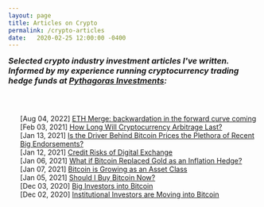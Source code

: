 ```yaml
---
layout: page
title: Articles on Crypto
permalink: /crypto-articles
date:   2020-02-25 12:00:00 -0400
---
```


<div class="row" style="display:block;">

<h5 style="font-size:medium; margin-top:6px;">
Selected crypto industry investment articles I've written. <br/>
Informed by my experience running cryptocurrency trading hedge funds at <a href="https://pythagoras.investments">Pythagoras Investments</a>:</h5>
<br/>
<ul style="list-style-type: none;">
  <li>[Aug 04, 2022] <a href="https://medium.com/@marketing_56362/eth-merge-backwardation-in-the-forward-curve-coming-99d15967f89" target="_blank">ETH Merge: backwardation in the forward curve coming</a></li>
  <li>[Feb 03, 2021] <a href="https://insightsfromleaders.medium.com/mitchell-dong-ac79a0769c3f" target="_blank">How Long Will Cryptocurrency Arbitrage Last?</a></li>
  <li>[Jan 13, 2021] <a href="https://impactmagazine.medium.com/mitchell-dong-15707842f240" target="_blank">Is the Driver Behind Bitcoin Prices the Plethora of Recent Big Endorsements?</a></li>
  <li>[Jan 12, 2021] <a href="https://coolbrandspeople.wordpress.com/2021/01/12/mitchell-dong-2/" target="_blank">Credit Risks of Digital Exchange</a></li>
  <li>[Jan 06, 2021] <a href="https://insightsfromleaders.medium.com/mitchell-dong-6ff7b0905773" target="_blank">What if Bitcoin Replaced Gold as an Inflation Hedge?</a></li>
  <li>[Jan 07, 2021] <a href="https://coolbrandspeople.wordpress.com/2021/01/07/mitchell-dong/" target="_blank">Bitcoin is Growing as an Asset Class</a></li>
  <li>[Jan 05, 2021] <a href="https://impactmagazine.medium.com/mitchell-dong-45142d3d5bba" target="_blank">Should I Buy Bitcoin Now?</a></li><li>[Dec 03, 2020] <a href="https://a-point-of-view.medium.com/mitchell-dong-55af476b6bc4" target="_blank">Big Investors into Bitcoin</a></li>
  <li>[Dec 02, 2020] <a href="https://coolbrandsinfluencers.wordpress.com/2020/12/02/mitchell-dong/" target="_blank">Institutional Investors are Moving into Bitcoin</a></li>
</ul>

</div>
